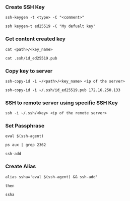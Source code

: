 ### Create SSH Key 

```
ssh-keygen -t <type> -C "<comment>"

ssh keygen-t ed25519 -C "My defualt key"
```

### Get content created key 

```
cat <path>/<key_name>

cat .ssh/id_ed25519.pub
```

### Copy key to server

```
ssh-copy-id -i ~/<path>/<key_name> <ip of the server>

ssh-copy-id -i ~/.ssh/id_ed25519.pub 172.16.250.133 
```

### SSH to remote server using specific SSH Key

```
ssh -i ~/.ssh/<key> <ip of the remote server>
```

### Set Passphrase

```
eval $(ssh-agent) 

ps aux | grep 2362

ssh-add
```

### Create Alias

```
alias ssha='eval $(ssh-agent) && ssh-add'

then 

ssha
```